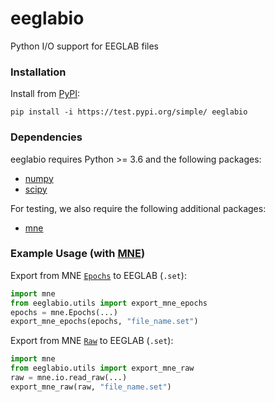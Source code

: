 # eeglabio

Python I/O support for EEGLAB files

### Installation

Install from [PyPI](https://test.pypi.org/project/eeglabio):

```
pip install -i https://test.pypi.org/simple/ eeglabio
```

### Dependencies

eeglabio requires Python >= 3.6 and the following packages:
* [numpy](http://numpy.org/)
* [scipy](https://www.scipy.org/)

For testing, we also require the following additional packages:
* [mne](https://github.com/mne-tools/mne-python)


### Example Usage (with [MNE](https://github.com/mne-tools/mne-python))

Export from MNE [`Epochs`](https://mne.tools/stable/generated/mne.Epochs.html) to EEGLAB (`.set`):
```python
import mne
from eeglabio.utils import export_mne_epochs
epochs = mne.Epochs(...)
export_mne_epochs(epochs, "file_name.set")
```

Export from MNE [`Raw`](https://mne.tools/stable/generated/mne.io.Raw.html) to EEGLAB (`.set`):
```python
import mne
from eeglabio.utils import export_mne_raw
raw = mne.io.read_raw(...)
export_mne_raw(raw, "file_name.set")
```
